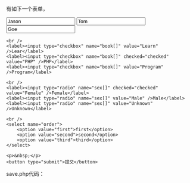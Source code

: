 有如下一个表单，

<form action="save.php" method="post">
    <input type="text" name="username[]" value="Jason" />
    <input type="text" name="username[]" value="Tom" />
    <input type="text" name="username[]" value="Goe" />

    <br />
    <label><input type="checkbox" name="book[]" value="Learn" />Lear</label>
    <label><input type="checkbox" name="book[]" checked="checked" value="PHP" />PHP</label>
    <label><input type="checkbox" name="book[]" value="Program" />Program</label>

    <br />
    <label><input type="radio" name="sex[]" checked="checked" value="Female" />Female</label>
    <label><input type="radio" name="sex[]" value="Male" />Male</label>
    <label><input type="radio" name="sex[]" value="Unknown" />Unknown</label>

    <br />
    <select name="order">
        <option value="first">first</option>
        <option value="second">second</option>
        <option value="third">third</option>
    </select>

    <p>&nbsp;</p>
    <button type="submit">提交</button>
</form>
save.php代码：

<?php
echo json_encode($_POST);


1 用serialize()方法提交

如果不用修改和验证数据，用$.post()提交最简单的方法是：

$('form').on('submit',function(e) {
    e.preventDefault();
    var data = $(this).serialize();

    $.post('save.php', data, function(result) {
        $('p').text(result);
    });
});
返回数据：

{"username":["Jason","Tom","Goe"],"book":["PHP"],"sex":["Female"],"order":"first"}